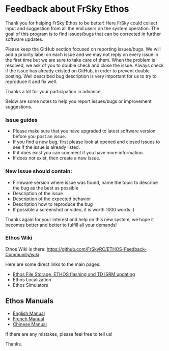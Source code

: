 # Feedback about FrSky Ethos

Thank you for helping FrSky Ethos to be better! Here FrSky could collect input and suggestion from all the end users on the system operation. The goal of this program is to find issues/bugs that can be corrected in further software updates.

Please keep the GitHub section focused on reporting issues/bugs. We will add a priority label on each issue and we may not reply on every issue in the first time but we are sure to take care of them. When the problem is resolved, we ask of you to double check and close the issue. Always check if the issue has already existed on GitHub, in order to prevent 
double posting. Well described bug description is very important for us to try to reproduce it and fix well. 

Thanks a lot for your participation in advance.

Below are some notes to help you report issues/bugs or improvement suggestions. 

### Issue guides
* Please make sure that you have upgraded to latest software version before you post an issue. 
* If you find a new bug, first please look at opened and closed issues to see if the issue is already listed.
* If it does exist you can comment if you have more information. 
* If does not exist, then create a new issue. 

### New issue should contain:
* Firmware version where issue was found, name the topic to describe the bug as the best as possible 
* Description of the issue 
* Description of the expected behavior
* Description how to reproduce the bug
* If possible a screenshot or video, it is worth 1000 words :) 

Thanks again for your interest and help on this new system, we hope it becomes better and better to fulfill all your demands!

### Ethos Wiki
Ethos Wiki is there: https://github.com/FrSkyRC/ETHOS-Feedback-Community/wiki

Here are some direct links to the main pages:
* [Ethos File Storage, ETHOS flashing and TD ISRM updating](https://github.com/FrSkyRC/ETHOS-Feedback-Community/wiki/ETHOS-File-Storage-and-Firmware-Flashing)
* Ethos Localization 
* Ethos Simulators

## Ethos Manuals
* [English Manual](https://github.com/FrSkyRC/ETHOS-Feedback-Community/raw/main/doc/%5BEN%5D%20X20%20and%20Ethos%20User%20Manual_1.1.4_rev0.pdf)
* [French Manual](https://github.com/FrSkyRC/ETHOS-Feedback-Community/raw/main/doc/%5BFR%5D%20X20%20and%20Ethos%20User%20Manual_1.0.17_rev18.pdf)
* [Chinese Manual](https://github.com/FrSkyRC/ETHOS-Feedback-Community/raw/main/doc/%5BCN%5D%20X20%20and%20Ethos%20User%20Manual_1.0.10_rev16.pdf)

If there are any mistakes, please feel free to tell us!

Thanks.

